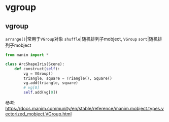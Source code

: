 # vgroup

## vgroup

`arrange()`|常用于`VGroup`对象
`shuffle`|随机排列子mobject, `VGroup`
`sort`|随机排列子mobject

```python
from manim import *

class ArcShapeIris(Scene):
    def construct(self):
        vg = VGroup()
        triangle, square = Triangle(), Square()
        vg.add(triangle, square)
        # vg[0]
        self.add(vg[0])
```



参考:
https://docs.manim.community/en/stable/reference/manim.mobject.types.vectorized_mobject.VGroup.html